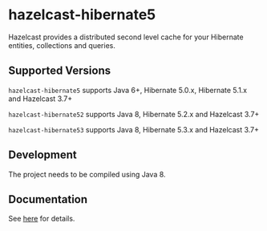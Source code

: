 # hazelcast-hibernate5

Hazelcast provides a distributed second level cache for your Hibernate entities, collections and queries.

## Supported Versions

`hazelcast-hibernate5` supports Java 6+, Hibernate 5.0.x, Hibernate 5.1.x and Hazelcast 3.7+

`hazelcast-hibernate52` supports Java 8, Hibernate 5.2.x and Hazelcast 3.7+

`hazelcast-hibernate53` supports Java 8, Hibernate 5.3.x and Hazelcast 3.7+

## Development

The project needs to be compiled using Java 8.

## Documentation

See [here](https://github.com/hazelcast/hazelcast-hibernate/blob/master/README.md) for details.
